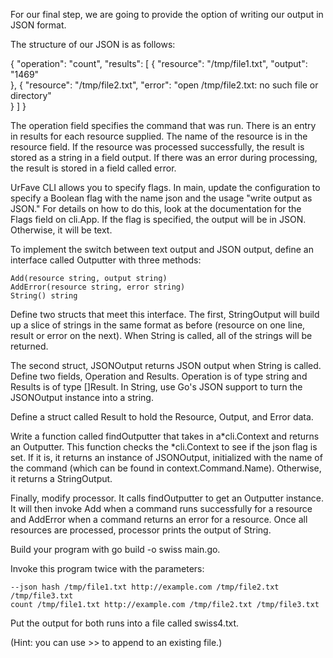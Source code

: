 For our final step, we are going to provide the option of writing our output in JSON format.

The structure of our JSON is as follows:

{
  "operation": "count",
  "results": [
    {
      "resource": "/tmp/file1.txt",
      "output": "1469"    
    },
    {
      "resource": "/tmp/file2.txt",
      "error": "open /tmp/file2.txt: no such file or directory"    
    }
  ]
}

The operation field specifies the command that was run. There is an entry in results for each resource supplied. The name of the resource is in the resource field. If the resource was processed successfully, the result is stored as a string in a field output. If there was an error during processing, the result is stored in a field called error.

UrFave CLI allows you to specify flags. In main, update the configuration to specify a Boolean flag with the name json and the usage "write output as JSON." For details on how to do this, look at the documentation for the Flags field on cli.App. If the flag is specified, the output will be in JSON. Otherwise, it will be text.

To implement the switch between text output and JSON output, define an interface called Outputter with three methods:

    Add(resource string, output string)
    AddError(resource string, error string)
    String() string

Define two structs that meet this interface. The first, StringOutput will build up a slice of strings in the same format as before (resource on one line, result or error on the next). When String is called, all of the strings will be returned.

The second struct, JSONOutput returns JSON output when String is called. Define two fields, Operation and Results. Operation is of type string and Results is of type []Result. In String, use Go's JSON support to turn the JSONOutput instance into a string.

Define a struct called Result to hold the Resource, Output, and Error data.

Write a function called findOutputter that takes in a*cli.Context and returns an Outputter. This function checks the *cli.Context to see if the json flag is set. If it is, it returns an instance of JSONOutput, initialized with the name of the command (which can be found in context.Command.Name). Otherwise, it returns a StringOutput.

Finally, modify processor. It calls findOutputter to get an Outputter instance. It will then invoke Add when a command runs successfully for a resource and AddError when a command returns an error for a resource. Once all resources are processed, processor prints the output of String.

Build your program with go build -o swiss main.go.

Invoke this program twice with the parameters:

    --json hash /tmp/file1.txt http://example.com /tmp/file2.txt /tmp/file3.txt
    count /tmp/file1.txt http://example.com /tmp/file2.txt /tmp/file3.txt

Put the output for both runs into a file called swiss4.txt.

(Hint: you can use >> to append to an existing file.)
